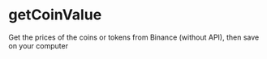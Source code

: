# getCoinValue
Get the prices of the coins or tokens from Binance (without API), then save on your computer
